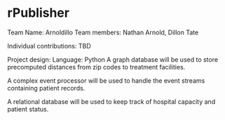 # rPublisher
Team Name: Arnoldillo
Team members: Nathan Arnold, Dillon Tate

Individual contributions: TBD

Project design:
  Language: Python
  A graph database will be used to store precomputed distances from zip codes to treatment facilities.
  
  A complex event processor will be used to handle the event streams containing patient records.
  
  A relational database will be used to keep track of hospital capacity and patient status.
